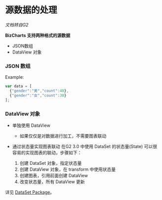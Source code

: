 # 源数据的处理

*文档转自G2*

**BizCharts 支持两种格式的源数据**
- JSON数组
- DataView 对象

### JSON 数组
Example:

```js
var data = [
  {"gender":"男","count":40},
  {"gender":"女","count":30}
];
```

### DataView 对象
* 单独使用 DataView
    *  如果仅仅是对数据进行加工，不需要图表联动

*  通过状态量实现图表联动
在G2 3.0 中使用 DataSet 的状态量(State) 可以很容易的实现图表的联动，步骤如下：
    1. 创建 DataSet 对象，指定状态量
    2. 创建 DataView 对象，在 transform 中使用状态量
    3. 创建图表，引用前面创建 DataView
    4. 改变状态量，所有 DataView 更新


详见 [DataSet Package](../../7/page/37)。
